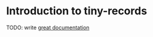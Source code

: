 # Introduction to tiny-records

TODO: write [great documentation](http://jacobian.org/writing/what-to-write/)
